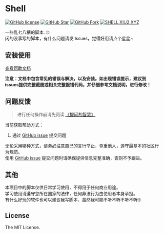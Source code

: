 # Shell

[![GitHub license](https://img.shields.io/github/license/XIU2/Shell.svg?style=flat-square&color=3ba675)](https://github.com/XIU2/Shell/blob/master/LICENSE)
[![GitHub Star](https://img.shields.io/github/stars/XIU2/Shell.svg?style=flat-square&label=Star&color=3ba675)](https://github.com/XIU2/Shell/stargazers)
[![GitHub Fork](https://img.shields.io/github/forks/XIU2/Shell.svg?style=flat-square&label=Fork&color=3ba675)](https://github.com/XIU2/Shell/network/members)
[![SHELL.XIU2.XYZ](https://img.shields.io/static/v1?label=%20&message=XIU2.GITHUB.IO/Shell&style=flat-square&labelColor=42B983&color=3ba675&logo=data:image/png;base64,iVBORw0KGgoAAAANSUhEUgAAABAAAAAQCAYAAAAf8/9hAAAAUElEQVR42mN02tn8n4ECwEg1A/a61eBUtOHxGTh78vUdNDYAm+JcTY+hZAA2vwfImmDIOe9qobIBMIDNuchiMMOGiAHY/E5SGJBlAKmAYgMA9YZy4TweQEoAAAAASUVORK5CYII=)](https://shell.xiu2.xyz)

一些乱七八糟的脚本. 🙄  
闲的没事写的脚本，有什么问题请发 Issues，觉得好用请点个星星~

## 安装使用

[查看帮助文档](https://xiu2.github.io/Shell/)

**注意：文档中包含常见的错误与解决，以及安装。如出现错误提示，建议到issues提供完整截图或相关完整报错代码，并仔细参考文档说明，进行修改！**

## 问题反馈

> 进行任何操作前请先阅读 [《提问的智慧》](https://github.com/ruby-china/How-To-Ask-Questions-The-Smart-Way/blob/master/README-zh_CN.md)

当前获取帮助方式：

1. 通过 [GitHub issue](https://github.com/XIU2/Shell/issues) 提交问题

无论采用哪种方式，请务必注意自己的言行举止，尊重他人，遵守最基本的社区行为规范。  
使用 [GitHub issue](https://github.com/XIU2/Shell/issues) 提交问题时请确保提供信息完整准确，否则不予跟进。

## 其他

本项目中的脚本仅供日常学习使用，不得用于任何商业用途。  
学习使用请遵守您所在国家的法律，任何非法行为由使用者本身承担。  
有什么好玩的软件也可以建议我写脚本，虽然我可能不听不听不听不听🙄  

## License

The MIT License.
